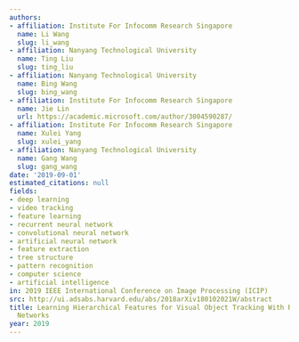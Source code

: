 ```yaml
---
authors:
- affiliation: Institute For Infocomm Research Singapore
  name: Li Wang
  slug: li_wang
- affiliation: Nanyang Technological University
  name: Ting Liu
  slug: ting_liu
- affiliation: Nanyang Technological University
  name: Bing Wang
  slug: bing_wang
- affiliation: Institute For Infocomm Research Singapore
  name: Jie Lin
  url: https://academic.microsoft.com/author/3004590287/
- affiliation: Institute For Infocomm Research Singapore
  name: Xulei Yang
  slug: xulei_yang
- affiliation: Nanyang Technological University
  name: Gang Wang
  slug: gang_wang
date: '2019-09-01'
estimated_citations: null
fields:
- deep learning
- video tracking
- feature learning
- recurrent neural network
- convolutional neural network
- artificial neural network
- feature extraction
- tree structure
- pattern recognition
- computer science
- artificial intelligence
in: 2019 IEEE International Conference on Image Processing (ICIP)
src: http://ui.adsabs.harvard.edu/abs/2018arXiv180102021W/abstract
title: Learning Hierarchical Features for Visual Object Tracking With Recursive Neural
  Networks
year: 2019
---
```

